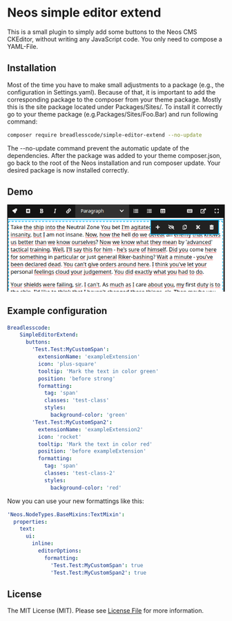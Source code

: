 # Neos simple editor extend

This is a small plugin to simply add some buttons to the Neos CMS CKEditor, without writing any JavaScript code. You only need to compose a YAML-File. 

## Installation
Most of the time you have to make small adjustments to a package (e.g., the configuration in Settings.yaml). Because of that, it is important to add the corresponding package to the composer from your theme package. Mostly this is the site package located under Packages/Sites/. To install it correctly go to your theme package (e.g.Packages/Sites/Foo.Bar) and run following command:

```bash
composer require breadlesscode/simple-editor-extend --no-update
```

The --no-update command prevent the automatic update of the dependencies. After the package was added to your theme composer.json, go back to the root of the Neos installation and run composer update. Your desired package is now installed correctly.

## Demo

![result demo image](Documentation/preview.gif "Example for the configuration below")

## Example configuration

```yaml
Breadlesscode:
    SimpleEditorExtend:
      buttons:
        'Test.Test:MyCustomSpan':
          extensionName: 'exampleExtension'
          icon: 'plus-square'
          tooltip: 'Mark the text in color green'
          position: 'before strong'
          formatting:
            tag: 'span'
            classes: 'test-class'
            styles:
              background-color: 'green'
        'Test.Test:MyCustomSpan2':
          extensionName: 'exampleExtension2'
          icon: 'rocket'
          tooltip: 'Mark the text in color red'
          position: 'before exampleExtension'
          formatting:
            tag: 'span'
            classes: 'test-class-2'
            styles:
              background-color: 'red'
```

Now you can use your new formattings like this:

```yaml
'Neos.NodeTypes.BaseMixins:TextMixin':
  properties:
    text:
      ui:
        inline:
          editorOptions:
            formatting:
              'Test.Test:MyCustomSpan': true
              'Test.Test:MyCustomSpan2': true
```

## License
The MIT License (MIT). Please see [License File](LICENSE) for more information.
